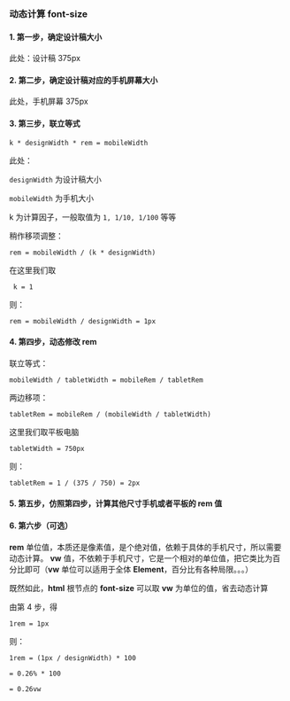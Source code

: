 ###  动态计算 font-size

#### 1. 第一步，确定设计稿大小
   此处：设计稿 375px

#### 2. 第二步，确定设计稿对应的手机屏幕大小
   此处，手机屏幕 375px

#### 3. 第三步，联立等式
   `k * designWidth * rem = mobileWidth`

   此处：
   
   `designWidth` 为设计稿大小

   `mobileWidth` 为手机大小

   k 为计算因子，一般取值为 `1, 1/10, 1/100` 等等

   稍作移项调整：
   
   `rem = mobileWidth / (k * designWidth)`

   在这里我们取 
   
   ` k = 1`
   
   则：
   
   `rem = mobileWidth / designWidth = 1px`

#### 4. 第四步，动态修改 rem
   联立等式：

   `mobileWidth / tabletWidth = mobileRem / tabletRem`

   两边移项：

   `tabletRem = mobileRem / (mobileWidth / tabletWidth)`

   这里我们取平板电脑 
   
   `tabletWidth = 750px`

   则：

   `tabletRem = 1 / (375 / 750) = 2px`

#### 5. 第五步，仿照第四步，计算其他尺寸手机或者平板的 rem 值

#### 6. 第六步（可选）
   **rem** 单位值，本质还是像素值，是个绝对值，依赖于具体的手机尺寸，所以需要动态计算。
   **vw** 值，不依赖于手机尺寸，它是一个相对的单位值，把它类比为百分比即可（**vw** 单位可以适用于全体 **Element**，百分比有各种局限。。。）

   既然如此，**html** 根节点的 **font-size** 可以取 **vw** 为单位的值，省去动态计算

   由第 4 步，得 
   
   `1rem = 1px`
   
   则：
   
   `1rem = (1px / designWidth) * 100`

   `= 0.26% * 100`

   `= 0.26vw`
